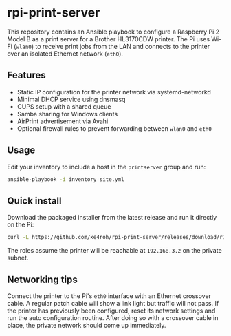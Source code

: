 # rpi-print-server

This repository contains an Ansible playbook to configure a Raspberry Pi 2 Model B as a print server for a Brother HL3170CDW printer. The Pi uses Wi-Fi (`wlan0`) to receive print jobs from the LAN and connects to the printer over an isolated Ethernet network (`eth0`).

## Features

- Static IP configuration for the printer network via systemd-networkd
- Minimal DHCP service using dnsmasq
- CUPS setup with a shared queue
- Samba sharing for Windows clients
- AirPrint advertisement via Avahi
- Optional firewall rules to prevent forwarding between `wlan0` and `eth0`

## Usage

Edit your inventory to include a host in the `printserver` group and run:

```bash
ansible-playbook -i inventory site.yml
```

## Quick install

Download the packaged installer from the latest release and run it directly on the Pi:

```bash
curl -L https://github.com/ke4roh/rpi-print-server/releases/download/r1.1/printserver-install-1.1.run | bash
```

The roles assume the printer will be reachable at `192.168.3.2` on the private subnet.

## Networking tips

Connect the printer to the Pi's `eth0` interface with an Ethernet crossover cable.
A regular patch cable will show a link light but traffic will not pass.
If the printer has previously been configured, reset its network settings and
run the auto configuration routine.  After doing so with a crossover cable in
place, the private network should come up immediately.
